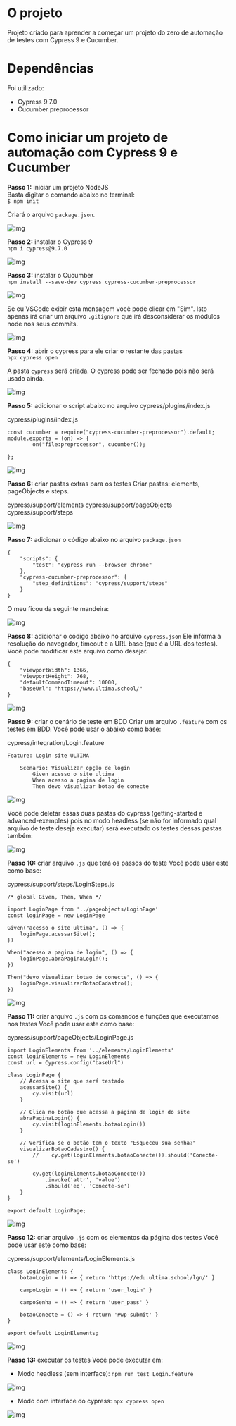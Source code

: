 # O projeto

Projeto criado para aprender a começar um projeto do zero de automação de testes com Cypress 9 e Cucumber.

# Dependências

Foi utilizado:
* Cypress 9.7.0
* Cucumber preprocessor

# Como iniciar um projeto de automação com Cypress 9 e Cucumber

**Passo 1:** iniciar um projeto NodeJS<br>
Basta digitar o comando abaixo no terminal:<br>
`$ npm init`

Criará o arquivo `package.json`.

![img](./imagens/print_package_json.png "Exibindo packagejson")

**Passo 2:** instalar o Cypress 9<br>
`npm i cypress@9.7.0`

![img](./imagens/print_cypress_instalado.png "Cypress instalado")

**Passo 3:** instalar o Cucumber<br>
`npm install --save-dev cypress cypress-cucumber-preprocessor`

![img](./imagens/print_cucumber_instalado.png "Cucumber instalado")

Se eu VSCode exibir esta mensagem você pode clicar em "Sim". Isto apenas irá criar um arquivo `.gitignore` que irá desconsiderar os módulos node nos seus commits.

![img](./imagens/print_mensagem_gitignore.png "Mensagem arquivo .gitignore")

**Passo 4:** abrir o cypress para ele criar o restante das pastas<br>
`npx cypress open`<br>

A pasta `cypress` será criada. O cypress pode ser fechado pois não será usado ainda.

![img](./imagens/print_pasta_cypress.png "Pasta cypress criada")

**Passo 5:** adicionar o script abaixo no arquivo cypress/plugins/index.js

cypress/plugins/index.js
```
const cucumber = require("cypress-cucumber-preprocessor").default;
module.exports = (on) => {
        on("file:preprocessor", cucumber());

};

```

![img](./imagens/print_plugins.png "Script plugin")

**Passo 6:** criar pastas extras para os testes
Criar pastas: elements, pageObjects e steps.

cypress/support/elements
cypress/support/pageObjects
cypress/support/steps

![img](./imagens/print_pastas_extras.png "Pastas extras")

**Passo 7:** adicionar o código abaixo no arquivo `package.json`

```
{
    "scripts": {
        "test": "cypress run --browser chrome"
    },
    "cypress-cucumber-preprocessor": {
        "step_definitions": "cypress/support/steps"
    }
}
```

O meu ficou da seguinte mandeira:

![img](./imagens/print_codigo_package_json.png "Exibindo arquivo package.json")

**Passo 8:** adicionar o código abaixo no arquivo `cypress.json`
Ele informa a resolução do navegador, timeout e a URL base (que é a URL dos testes). Você pode modificar este arquivo como desejar.

```
{
    "viewportWidth": 1366,
    "viewportHeight": 768,
    "defaultCommandTimeout": 10000,
    "baseUrl": "https://www.ultima.school/"
}
```

![img](./imagens/print_cypress_json.png "Arquivo cypress.json")

**Passo 9:** criar o cenário de teste em BDD
Criar um arquivo `.feature` com os testes em BDD. Você pode usar o abaixo como base:

cypress/integration/Login.feature
```
Feature: Login site ULTIMA

    Scenario: Visualizar opção de login
        Given acesso o site ultima
        When acesso a pagina de login
        Then devo visualizar botao de conecte
```

![img](./imagens/print_feature.png "Arquivo Login.feature")

Você pode deletar essas duas pastas do cypress (getting-started e advanced-exemples) pois no modo headless (se não for informado qual arquivo de teste deseja executar) será executado os testes dessas pastas também:

![img](./imagens/print_deletar_pastas.png "Pastas para excluir")

**Passo 10:** criar arquivo `.js` que terá os passos do teste
Você pode usar este como base:

cypress/support/steps/LoginSteps.js
```
/* global Given, Then, When */

import LoginPage from '../pageobjects/LoginPage'
const loginPage = new LoginPage

Given("acesso o site ultima", () => {
    loginPage.acessarSite();
})

When("acesso a pagina de login", () => {
    loginPage.abraPaginaLogin();
})

Then("devo visualizar botao de conecte", () => {
    loginPage.visualizarBotaoCadastro();
})
```

![img](./imagens/print_steps.png "Arquivo LoginSteps.js")

**Passo 11:** criar arquivo `.js` com os comandos e funções que executamos nos testes
Você pode usar este como base:

cypress/support/pageObjects/LoginPage.js
```
import LoginElements from '../elements/LoginElements'
const loginElements = new LoginElements
const url = Cypress.config("baseUrl")

class LoginPage {
    // Acessa o site que será testado
    acessarSite() {
        cy.visit(url)
    }

    // Clica no botão que acessa a página de login do site
    abraPaginaLogin() {
        cy.visit(loginElements.botaoLogin())
    }

    // Verifica se o botão tem o texto "Esqueceu sua senha?"
    visualizarBotaoCadastro() {
        //    cy.get(loginElements.botaoConecte()).should('Conecte-se')

        cy.get(loginElements.botaoConecte())
            .invoke('attr', 'value')
            .should('eq', 'Conecte-se')
    }
}

export default LoginPage;
```

![img](./imagens/print_page_objects.png "Arquivo PageObjects.js")

**Passo 12:** criar arquivo `.js` com os elementos da página dos testes
Você pode usar este como base:

cypress/support/elements/LoginElements.js
```
class LoginElements {
    botaoLogin = () => { return 'https://edu.ultima.school/lgn/' }

    campoLogin = () => { return 'user_login' }

    campoSenha = () => { return 'user_pass' }

    botaoConecte = () => { return '#wp-submit' }
}

export default LoginElements;
```
![img](./imagens/print_elements.png "Arquivo LoginElements.js")

**Passo 13:** executar os testes
Você pode executar em:

* Modo headless (sem interface):
`npm run test Login.feature`

![img](./imagens/print_modo_headless.png "Modo headless")

* Modo com interface do cypress:
`npx cypress open`

![img](./imagens/modo_interface_cypress.gif "Modo com interface do Cypress")